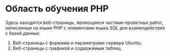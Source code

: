 # Область обучения PHP

Здесь находятся веб-страницы, являющиеся частями проектных работ, написанные на языке PHP с элементами языка SQL для взаимодействия с базой данных:
1) Веб-страницы с формами и параметрами сервера Ubuntu;
2) Веб-страницы с графикой и содержимым таблиц.